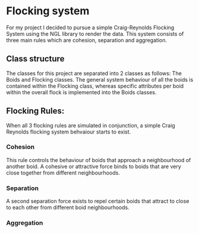 # Flocking system
For my project I decided to pursue a simple Craig-Reynolds Flocking System using the 
NGL library to render the data. This system consists of three main rules which are
cohesion, separation and aggregation. 

## Class structure
The classes for this project are separated into 2 classes as follows: The Boids and 
Flocking classes. The general system behaviour of all the boids is contained within 
the Flocking class, whereas specific attributes per boid within the overall flock
is implemented into the Boids classes.

## Flocking Rules:
When all 3 flocking rules are simulated in conjunction, a simple Craig Reynolds 
flocking system behvaiour starts to exist.

### Cohesion
This rule controls the behaviour of boids that approach a neighbourhood of another 
boid. A cohesive or attractive force binds to boids that are very close together
from different neighbourhoods.

### Separation
A second separation force exists to repel certain boids that attract to close to
each other from different boid neighbourhoods.

### Aggregation


 
 
